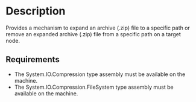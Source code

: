 # Description

Provides a mechanism to expand an archive (.zip) file to a specific path or
remove an expanded archive (.zip) file from a specific path on a target node.

## Requirements

- The System.IO.Compression type assembly must be available on the machine.
- The System.IO.Compression.FileSystem type assembly must be available on the
  machine.
